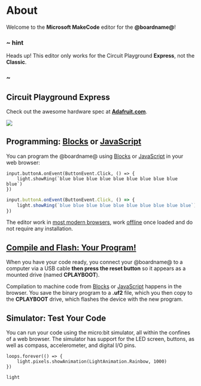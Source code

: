 # About

Welcome to the **Microsoft MakeCode** editor for the **@boardname@**!

### ~ hint

Heads up! This editor only works for the Circuit Playground **Express**, not the **Classic**.

### ~

## Circuit Playground Express

Check out the awesome hardware spec at **[Adafruit.com](https://www.adafruit.com/product/3333)**.

![](https://cdn-shop.adafruit.com/970x728/3333-04.jpg)

## Programming: [Blocks](/blocks) or [JavaScript](/javascript)

You can program the @boardname@ using [Blocks](/blocks) or [JavaScript](/javascript) in your web browser:

```block
input.buttonA.onEvent(ButtonEvent.Click, () => {
    light.showRing(`blue blue blue blue blue blue blue blue blue blue`)
})
```
```typescript
input.buttonA.onEvent(ButtonEvent.Click, () => {
    light.showRing(`blue blue blue blue blue blue blue blue blue blue`)
})
```

The editor work in [most modern browsers](/browsers), work [offline](/offline) once loaded and do not require any installation. 

## [Compile and Flash: Your Program!](/device/usb)

When you have your code ready, you connect your @boardname@ to a computer via a USB cable 
**then press the reset button** so it appears as a mounted drive (named **CPLAYBOOT**). 

Compilation to machine code from [Blocks](/blocks) or [JavaScript](/javascript) happens in the browser. You save the binary 
program to a **.uf2** file, which you then copy to the **CPLAYBOOT** drive, which flashes the device with the new program.

## Simulator: Test Your Code

You can run your code using the micro:bit simulator, all within the confines of a web browser. 
The simulator has support for the LED screen, buttons, as well as compass, accelerometer, and digital I/O pins.

```sim
loops.forever(() => {
    light.pixels.showAnimation(LightAnimation.Rainbow, 1000)
})
```

```package
light
```
